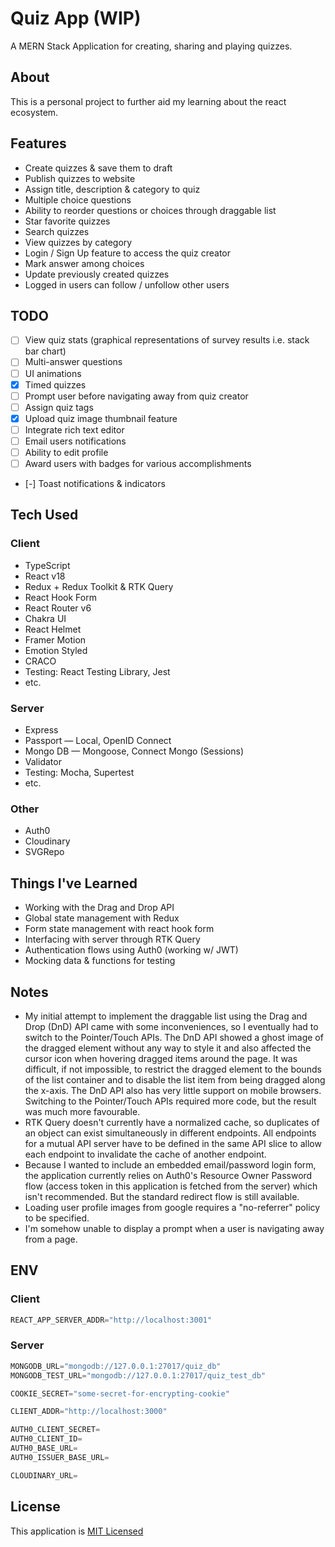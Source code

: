 # Quiz App (WIP)
A MERN Stack Application for creating, sharing and playing quizzes.

## About
This is a personal project to further aid my learning about the react ecosystem.

## Features
- Create quizzes & save them to draft
- Publish quizzes to website
- Assign title, description & category to quiz
- Multiple choice questions
- Ability to reorder questions or choices through draggable list
- Star favorite quizzes
- Search quizzes
- View quizzes by category
- Login / Sign Up feature to access the quiz creator
- Mark answer among choices
- Update previously created quizzes
- Logged in users can follow / unfollow other users

## TODO
- [ ] View quiz stats (graphical representations of survey results i.e. stack bar chart)
- [ ] Multi-answer questions
- [ ] UI animations
- [x] Timed quizzes
- [ ] Prompt user before navigating away from quiz creator
- [ ] Assign quiz tags
- [x] Upload quiz image thumbnail feature
- [ ] Integrate rich text editor
- [ ] Email users notifications
- [ ] Ability to edit profile
- [ ] Award users with badges for various accomplishments
- [-] Toast notifications & indicators

## Tech Used
### Client
- TypeScript
- React v18
- Redux + Redux Toolkit & RTK Query
- React Hook Form
- React Router v6
- Chakra UI
- React Helmet
- Framer Motion
- Emotion Styled
- CRACO
- Testing: React Testing Library, Jest
- etc.

### Server
- Express
- Passport &mdash; Local, OpenID Connect
- Mongo DB &mdash; Mongoose, Connect Mongo (Sessions)
- Validator
- Testing: Mocha, Supertest
- etc.

### Other
- Auth0
- Cloudinary
- SVGRepo

## Things I've Learned
- Working with the Drag and Drop API
- Global state management with Redux
- Form state management with react hook form
- Interfacing with server through RTK Query
- Authentication flows using Auth0 (working w/ JWT)
- Mocking data & functions for testing

## Notes
- My initial attempt to implement the draggable list using the Drag and Drop (DnD) API came with some inconveniences, so I eventually had to switch to the Pointer/Touch APIs. The DnD API showed a ghost image of the dragged element without any way to style it and also affected the cursor icon when hovering dragged items around the page. It was difficult, if not impossible, to restrict the dragged element to the bounds of the list container and to disable the list item from being dragged along the x-axis. The DnD API also has very little support on mobile browsers. Switching to the Pointer/Touch APIs required more code, but the result was much more favourable.
- RTK Query doesn't currently have a normalized cache, so duplicates of an object can exist simultaneously in different endpoints. All endpoints for a mutual API server have to be defined in the same API slice to allow each endpoint to invalidate the cache of another endpoint.
- Because I wanted to include an embedded email/password login form, the application currently relies on Auth0's Resource Owner Password flow (access token in this application is fetched from the server) which isn't recommended. But the standard redirect flow is still available.
- Loading user profile images from google requires a "no-referrer" policy to be specified.
- I'm somehow unable to display a prompt when a user is navigating away from a page.

## ENV
### Client
```python
REACT_APP_SERVER_ADDR="http://localhost:3001"
```
### Server
```python
MONGODB_URL="mongodb://127.0.0.1:27017/quiz_db"
MONGODB_TEST_URL="mongodb://127.0.0.1:27017/quiz_test_db"

COOKIE_SECRET="some-secret-for-encrypting-cookie"

CLIENT_ADDR="http://localhost:3000"

AUTH0_CLIENT_SECRET=
AUTH0_CLIENT_ID=
AUTH0_BASE_URL=
AUTH0_ISSUER_BASE_URL=

CLOUDINARY_URL=
```

## License
This application is [MIT Licensed](./LICENSE.md)